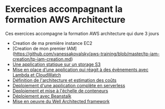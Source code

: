 # Exercices accompagnant la formation AWS Architecture

Ces exercices accompagne la formation AWS architecture qui dure 3 jours

* Creation de ma première instance EC2 
* [Creation de mon premier IAM] (https://github.com/vanessakovalsky/aws-training/blob/master/tp-iam-creation/tp-iam-creation.md)
* [Une application statique sur un storage S3](https://github.com/vanessakovalsky/aws-training/blob/master/tp-s3-storage/tp-s3-storage.md)
* [Mise en place d’une application qui réagit à des évènements avec Lambda et CloudWatch](https://github.com/vanessakovalsky/aws-training/blob/master/tp-application-event/tp-application-event.md)
* [Définition de l'architecture et estimation des coûts](https://github.com/vanessakovalsky/aws-training/blob/master/tp-architecture-estimate/tp-architecture-estimate.md)
* [Deploiement d'une application complète en serverless](https://github.com/vanessakovalsky/aws-training/blob/master/tp-application-serverless/tp-application-serverless.md)
* [Deploiement et mise à l'échelle de conteneurs](https://github.com/vanessakovalsky/aws-training/blob/master/tp-container/tp-container.md)
* [Déploiement avec Beanstalk](https://github.com/vanessakovalsky/aws-training/blob/master/tp-deploiement-beanstalk/tp-deploiement-beanstalk.md)
* [Mise en oeuvre du Well Architected framework](https://github.com/vanessakovalsky/aws-training/blob/master/tp-well-architected-framework/tp-well-architected-framework.md)

